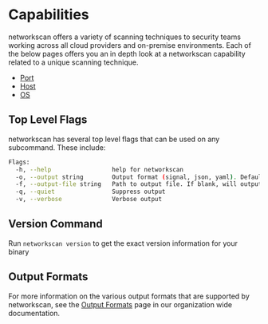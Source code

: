 # Capabilities

networkscan offers a variety of scanning techniques to security teams working across all cloud providers and on-premise environments. Each of the below pages offers you an in depth look at a networkscan capability related to a unique scanning technique.

- [Port](./port.md)
- [Host](./host.md)
- [OS](./os.md)

## Top Level Flags

networkscan has several top level flags that can be used on any subcommand. These include:

```bash
Flags:
  -h, --help                 help for networkscan
  -o, --output string        Output format (signal, json, yaml). Default value is signal (default "signal")
  -f, --output-file string   Path to output file. If blank, will output to STDOUT
  -q, --quiet                Suppress output
  -v, --verbose              Verbose output
```

## Version Command

Run `networkscan version` to get the exact version information for your binary

## Output Formats

For more information on the various output formats that are supported by networkscan, see the [Output Formats](https://method-security.github.io/docs/output.html) page in our organization wide documentation.
